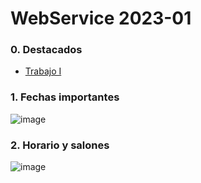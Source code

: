 # WebService  2023-01

### 0. Destacados

- [Trabajo I](https://github.com/crodrigr/WebService-2023-01/blob/master/01_PrimerCorte/Material/04_TRABAJO_WEB_SERVICES.pdf)

### 1. Fechas importantes

![image](https://user-images.githubusercontent.com/31961588/215915357-57a4faa8-d6d2-4fcb-83d9-0a6d07f78ba3.png)

### 2. Horario y salones

![image](https://user-images.githubusercontent.com/31961588/216794523-15a27d46-b489-4d6d-8aa3-81ca43a187ea.png)


